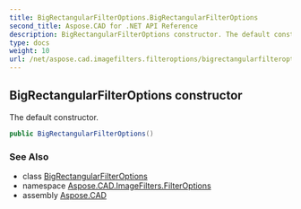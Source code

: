 ```yaml
---
title: BigRectangularFilterOptions.BigRectangularFilterOptions
second_title: Aspose.CAD for .NET API Reference
description: BigRectangularFilterOptions constructor. The default constructor
type: docs
weight: 10
url: /net/aspose.cad.imagefilters.filteroptions/bigrectangularfilteroptions/bigrectangularfilteroptions/
---
```

## BigRectangularFilterOptions constructor

The default constructor.

```csharp
public BigRectangularFilterOptions()
```

### See Also

* class [BigRectangularFilterOptions](../)
* namespace [Aspose.CAD.ImageFilters.FilterOptions](../../../aspose.cad.imagefilters.filteroptions/)
* assembly [Aspose.CAD](../../../)


